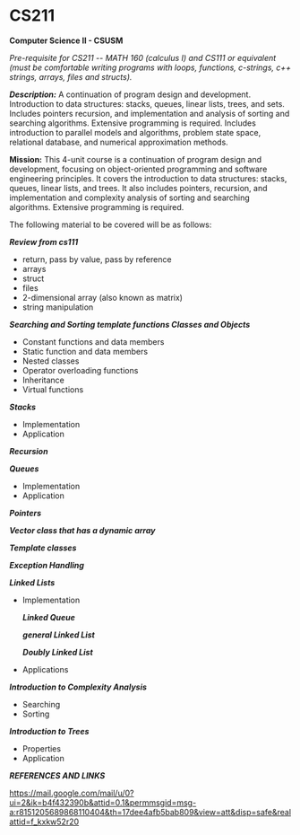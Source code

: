 # CS211
**Computer Science II - CSUSM**

*Pre-requisite for CS211 -- MATH 160 (calculus I) and CS111 or equivalent (must be comfortable writing programs with loops, functions, c-strings, c++ strings, arrays, files and structs).*

***Description:*** A continuation of program design and development.  Introduction to data structures: stacks, queues, linear lists, trees, and sets.  Includes pointers recursion, and implementation and analysis of sorting and searching algorithms.  Extensive programming is required.  Includes introduction to parallel models and algorithms, problem state space, relational database, and numerical approximation methods. 

**Mission:** This 4-unit course is a continuation of program design and development, focusing on object-oriented programming and software engineering principles. It covers the introduction to data structures: stacks, queues, linear lists, and trees. It also includes pointers, recursion, and implementation and complexity analysis of sorting and searching algorithms. Extensive programming is required.

The following material to be covered will be as follows:

***Review from cs111***
- return, pass by value, pass by reference
- arrays
- struct
- files
- 2-dimensional array (also known as matrix)
- string manipulation

***Searching and Sorting 
template functions
Classes and Objects***
- Constant functions and data members
- Static function and data members
- Nested classes
- Operator overloading functions
- Inheritance
- Virtual functions

***Stacks***
- Implementation
- Application

***Recursion***

***Queues***
- Implementation
- Application

***Pointers***

***Vector class that has a dynamic array***

***Template classes***

***Exception Handling***

***Linked Lists***
- Implementation

    ***Linked Queue***

    ***general Linked List***

    ***Doubly Linked List***
- Applications

***Introduction to Complexity Analysis***
- Searching
- Sorting

***Introduction to Trees***
- Properties
- Application

***REFERENCES AND LINKS***

https://mail.google.com/mail/u/0?ui=2&ik=b4f432390b&attid=0.1&permmsgid=msg-a:r8151205689868110404&th=17dee4afb5bab809&view=att&disp=safe&realattid=f_kxkw52r20

